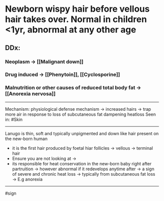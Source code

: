 # Newborn wispy hair before vellous hair takes over. Normal in children <1yr, abnormal at any other age
## DDx:
### Neoplasm -> [[Malignant down]]
### Drug induced -> [[Phenytoin]], [[Cyclosporine]]
### Malnutrition or other causes of reduced total body fat -> [[Anorexia nervosa]]

---
Mechanism: physiological defense mechanism → increased hairs → trap more air in response to loss of subcutaneous fat dampening heatloss
Seen in: #Skin 

---
Lanugo is thin, soft and typically unpigmented and down like hair present on the new-born human

- it is the first hair produced by foetal hiar follicles → vellous → terminal hair
- Ensure you are not looking at →
- its responsible for heat conservation in the new-born baby right after partruition → however abnormal if it redevelops anytime after → a sign of severe and chronic heat loss → typically from subcutaneous fat loss → E.g anorexia

---
#sign 